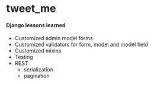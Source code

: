 # tweet_me


#### Django lessons learned
* Customized admin model forms
* Customized validators for form, model and model field
* Customized mixins
* Testing
* REST
    - serialization
    - pagination
